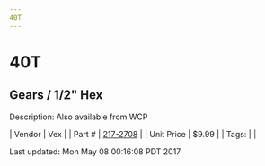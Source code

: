 ```yaml
---
40T
---
```

# 40T
## Gears / 1/2" Hex
Description: 	Also available from WCP 

| Vendor | Vex | 
| Part # | [217-2708](http://www.vexrobotics.com/vexpro/motion/vexpro-gears/1-2-hex-bore.html) | 
| Unit Price | $9.99 | 
| Tags: |  | 

Last updated: Mon May 08 00:16:08 PDT 2017